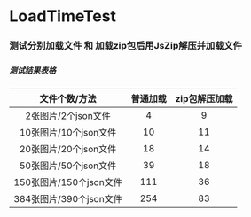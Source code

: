 # LoadTimeTest

### 测试分别加载文件 和 加载zip包后用JsZip解压并加载文件

##### 

##### 测试结果表格

|      文件个数/方法      | 普通加载 | zip包解压加载 |
| :---------------------: | :------: | :-----------: |
|   2张图片/2个json文件   |    4     |       9       |
|  10张图片/10个json文件  |    10    |      11       |
|  20张图片/20个json文件  |    18    |      14       |
|  50张图片/50个json文件  |    39    |      18       |
| 150张图片/150个json文件 |   111    |      36       |
| 384张图片/390个json文件 |   254    |      83       |

